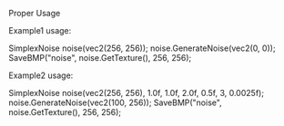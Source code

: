 Proper Usage

Example1 usage:

SimplexNoise noise(vec2(256, 256));
noise.GenerateNoise(vec2(0, 0));
SaveBMP("noise", noise.GetTexture(), 256, 256);



Example2 usage:

SimplexNoise noise(vec2(256, 256), 1.0f, 1.0f, 2.0f, 0.5f, 3, 0.0025f);
noise.GenerateNoise(vec2(100, 256));
SaveBMP("noise", noise.GetTexture(), 256, 256);
